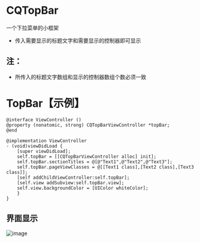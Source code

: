 # CQTopBar
一个下拉菜单的小框架

- 传入需要显示的标题文字和需要显示的控制器即可显示
## 注：
- 所传入的标题文字数组和显示的控制器数组个数必须一致

# <a id="TopBar"></a> TopBar【示例】
```objc
@interface ViewController ()
@property (nonatomic, strong) CQTopBarViewController *topBar;
@end

@implementation ViewController
- (void)viewDidLoad {
    [super viewDidLoad];
    self.topBar = [[CQTopBarViewController alloc] init];
    self.topBar.sectionTitles = @[@"Text1",@"Text2",@"Text3"];
    self.topBar.pageViewClasses = @[[Text1 class],[Text2 class],[Text3 class]];
    [self addChildViewController:self.topBar];
    [self.view addSubview:self.topBar.view];
    self.view.backgroundColor = [UIColor whiteColor];
    }
}
```
## 界面显示

![image](https://github.com/cq1402272764/ALiPayHome/blob/master/Res/TopBar.png)
